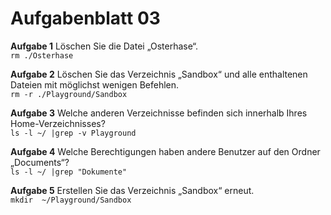 # Aufgabenblatt 03
**Aufgabe 1**
Löschen Sie die Datei „Osterhase“.<br />
`rm ./Osterhase`

**Aufgabe 2**
Löschen Sie das Verzeichnis „Sandbox“ und alle enthaltenen Dateien mit möglichst wenigen Befehlen.<br />
`rm -r ./Playground/Sandbox`


**Aufgabe 3**
Welche anderen Verzeichnisse befinden sich innerhalb Ihres Home-Verzeichnisses?<br />
`ls -l ~/ |grep -v Playground`

**Aufgabe 4**
Welche Berechtigungen haben andere Benutzer auf den Ordner „Documents“?<br />
`ls -l ~/ |grep "Dokumente"`

**Aufgabe 5**
Erstellen Sie das Verzeichnis „Sandbox“ erneut.<br />
`mkdir  ~/Playground/Sandbox`

